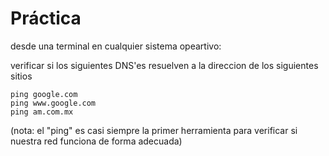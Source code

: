 # Práctica

desde una terminal en cualquier sistema opeartivo:

verificar si los siguientes DNS'es resuelven a la direccion de los siguientes sitios
```
ping google.com
ping www.google.com
ping am.com.mx
```
(nota: el "ping" es casi siempre la primer herramienta para verificar si nuestra red funciona de forma adecuada)